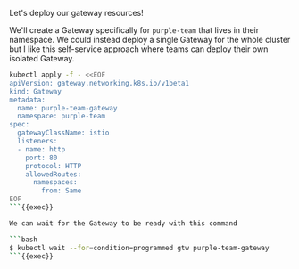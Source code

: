 
Let's deploy our gateway resources!

We'll create a Gateway specifically for `purple-team` that lives in their namespace. We could instead deploy a single Gateway for the whole cluster but I like this self-service approach where teams can deploy their own isolated Gateway.

```bash
kubectl apply -f - <<EOF
apiVersion: gateway.networking.k8s.io/v1beta1
kind: Gateway
metadata:
  name: purple-team-gateway
  namespace: purple-team
spec:
  gatewayClassName: istio
  listeners:
  - name: http
    port: 80
    protocol: HTTP
    allowedRoutes:
      namespaces:
        from: Same
EOF
```{{exec}}

We can wait for the Gateway to be ready with this command

```bash
$ kubectl wait --for=condition=programmed gtw purple-team-gateway
```{{exec}}